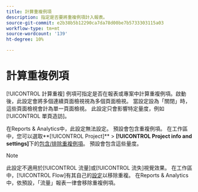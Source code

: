 ```yaml
---
title: 計算重複例項
description: 指定是否要將重複例項計入報表。
source-git-commit: e2b38b5b12290ca7da78d00be7b5733303115a03
workflow-type: tm+mt
source-wordcount: '139'
ht-degree: 10%

---
```



# 計算重複例項

[!UICONTROL 計算重複] 例項可指定是否在報表或專案中計算重複例項。啟動後，此設定會將多個連續頁面檢視視為多個頁面檢視。 當設定設為「關閉」時，這些頁面檢視會計為單一頁面檢視。 此設定只會影響特定量度，例如[!UICONTROL 單頁造訪]。

在Reports &amp; Analytics中，此設定無法設定。 預設會包含重複例項。
在工作區中，您可以選取**[!UICONTROL Project]** > **[!UICONTROL Project info and settings]**&#x200B;下的[包含/排除重複例項](/help/analyze/analysis-workspace/build-workspace-project/freeform-overview.md)。 預設會包含這些量度。

>[!NOTE]
>此設定不適用於[!UICONTROL 流量]或[!UICONTROL 流失]視覺效果。 在工作區中，[!UICONTROL Flow]有其自己的[設定](/help/analyze/analysis-workspace/visualizations/c-flow/flow-settings.md)以移除重複。 在Reports &amp; Analytics中，依預設，「流量」報表一律會移除重複例項。
